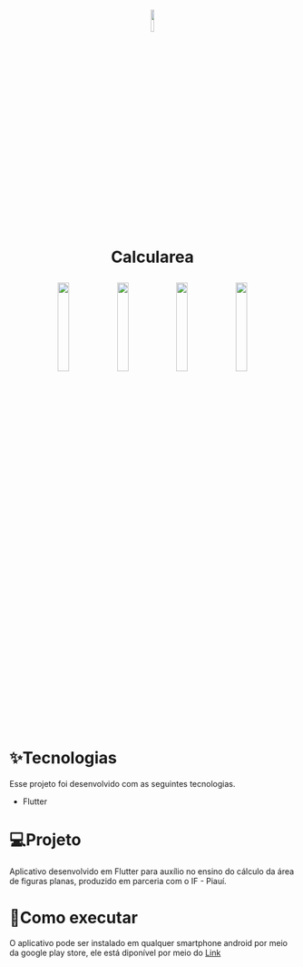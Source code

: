 <h1>
  <p align="center" width="100%">
    <img width="10%" src="https://github.com/DevMaic/Calcularea/assets/60157694/12eea425-b398-4415-b14a-7f756107ae4b">
  </p>
  <p align="center" width="100%">
    Calcularea
  </p>
</h1>

<div align="center" width="100%">
  <img width="20%" src="https://github.com/DevMaic/Calcularea/assets/60157694/a70f9867-976f-4801-a3c4-6f60e70d95dd">
  <img width="20%" src="https://github.com/DevMaic/Calcularea/assets/60157694/293e1eb2-f534-49dd-ba83-79e1b9ac1c13">
  <img width="20%" src="https://github.com/DevMaic/Calcularea/assets/60157694/8f606f0e-593d-45bd-b868-182d26039406">
  <img width="20%" src="https://github.com/DevMaic/Calcularea/assets/60157694/6fef27b9-c8a4-4048-a01d-3e77b893356d">
</div>

# ✨Tecnologias
Esse projeto foi desenvolvido com as seguintes tecnologias.
- Flutter

# 💻Projeto
Aplicativo desenvolvido em Flutter para auxílio no ensino do cálculo da área de figuras planas, produzido em parceria com o IF - Piauí.

# 🚀Como executar
O aplicativo pode ser instalado em qualquer smartphone android por meio da google play store, ele está diponível por meio do [Link](https://play.google.com/store/apps/details?id=com.calcularea.name&hl=pt_BR&gl=US)
